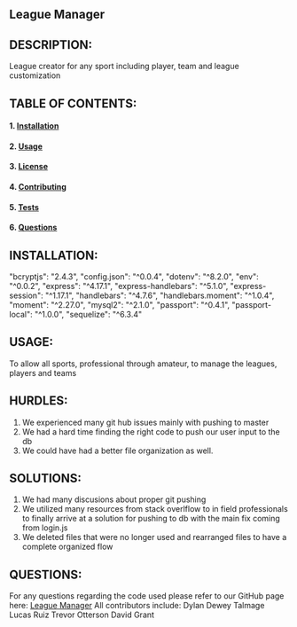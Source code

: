 ## League Manager

## DESCRIPTION:
League creator for any sport including player, team and league customization

## TABLE OF CONTENTS: 
#### 1. [Installation](#Installation)
#### 2. [Usage](#Usage) 
#### 3. [License](#License) 
#### 4. [Contributing](#Contributing) 
#### 5. [Tests](#Tests)
#### 6. [Questions](#Questions) 

## INSTALLATION:
"bcryptjs": "2.4.3", "config.json": "^0.0.4", "dotenv": "^8.2.0", "env": "^0.0.2", "express": "^4.17.1", "express-handlebars": "^5.1.0", "express-session": "^1.17.1", "handlebars": "^4.7.6", "handlebars.moment": "^1.0.4", "moment": "^2.27.0", "mysql2": "^2.1.0", "passport": "^0.4.1", "passport-local": "^1.0.0", "sequelize": "^6.3.4"

## USAGE:
To allow all sports, professional through amateur, to manage the leagues, players and teams

## HURDLES:
1. We experienced many git hub issues mainly with pushing to master
2. We had a hard time finding the right code to push our user input to the db
3. We could have had a better file organization as well.


## SOLUTIONS:
1. We had many discusions about proper git pushing
2. We utilized many resources from stack overlflow to in field professionals to finally arrive at a solution for pushing to db with the main fix coming from login.js
3. We deleted files that were no longer used and rearranged files to have a complete organized flow


## QUESTIONS:
For any questions regarding the code used please refer to our GitHub page here: [League Manager](https://github.com/dgr993/League_Manager)
All contributors include:
Dylan Dewey
Talmage Lucas
Ruiz 
Trevor Otterson
David Grant
     